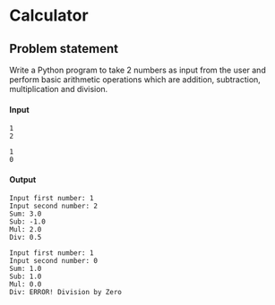 # Calculator

## Problem statement
Write a Python program to take 2 numbers as input from the user and perform basic arithmetic operations which are addition, subtraction, multiplication and division.

#### Input
```
1
2
```

```
1
0
```

#### Output
```
Input first number: 1
Input second number: 2
Sum: 3.0
Sub: -1.0
Mul: 2.0
Div: 0.5
```

```
Input first number: 1
Input second number: 0
Sum: 1.0
Sub: 1.0
Mul: 0.0
Div: ERROR! Division by Zero
```